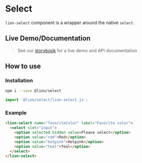 # Select

[//]: # 'AUTO INSERT HEADER PREPUBLISH'

`lion-select` component is a wrapper around the native `select`.

## Live Demo/Documentation

> See our [storybook](http://lion-web-components.netlify.com/?path=/docs/forms-select) for a live demo and API documentation

## How to use

### Installation

```sh
npm i --save @lion/select
```

```js
import '@lion/select/lion-select.js';
```

### Example

```html
<lion-select name="favoriteColor" label="Favorite color">
  <select slot="input">
    <option selected hidden value>Please select</option>
    <option value="red">Red</option>
    <option value="hotpink">Hotpink</option>
    <option value="teal">Teal</option>
  </select>
</lion-select>
```
